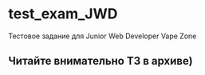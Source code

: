 # test_exam_JWD
Тестовое задание для Junior Web Developer Vape Zone

## Читайте внимательно ТЗ в архиве)
